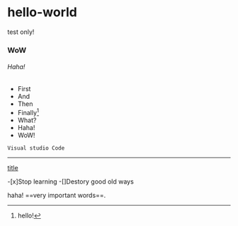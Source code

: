 # hello-world
test only!
### WoW
###### Haha!

- First 
- And
- Then
- Finally[^1]
- What?
- Haha!
- WoW!

`Visual studio Code`

---

[title](https://www.qwant.com)

[^1]:hello!

-[x]Stop learning
-[]Destory good old ways

haha!
==very important words==.
